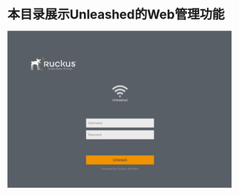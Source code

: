 本目录展示Unleashed的Web管理功能
======
![image](https://github.com/greatsharp/Unleashed/blob/master/web/login.png)
